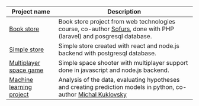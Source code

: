 | Project name | Description |
| --- | --- |
| [Book store](/source/WTECH_book_store) | Book store project from web technologies course, co-author [Sofurs](https://github.com/Sofurs), done with PHP (laravel) and posgresql database. |
| [Simple store](/source/VAVJS_simple%20_store) | Simple store created with react and node.js backend with postgresql database. |
| [Multiplayer space game](/source/VAVJS_multiplayer_game) | Simple space shooter with multiplayer support done in javascript and node.js backend. |
| [Machine learning project](/source/IAU_machine_learning) | Analysis of the data, evaluating hypotheses and creating prediction models in python, co-author [Michal Kuklovsky](https://github.com/michalkuklovsky) |